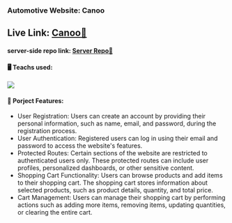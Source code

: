 ### Automotive Website: Canoo

## Live Link: <a href="https://canoo1.netlify.app">Canoo🔗</a>

#### server-side repo link: <a href="https://github.com/mhlehri/canoo-server">Server Repo🔗</a>

#### 🖥️ Teachs used:

<a href="https://skillicons.dev">
    <img src="https://skillicons.dev/icons?i=tailwind,react,express,mongodb,firebase" />
  </a>

#### 🧩 Porject Features:

- User Registration: Users can create an account by providing their personal information, such as name, email, and password, during the registration process.
- User Authentication: Registered users can log in using their email and password to access the website's features.
- Protected Routes: Certain sections of the website are restricted to authenticated users only. These protected routes can include user profiles, personalized dashboards, or other sensitive content.
- Shopping Cart Functionality: Users can browse products and add items to their shopping cart. The shopping cart stores information about selected products, such as product details, quantity, and total price.
- Cart Management: Users can manage their shopping cart by performing actions such as adding more items, removing items, updating quantities, or clearing the entire cart.
